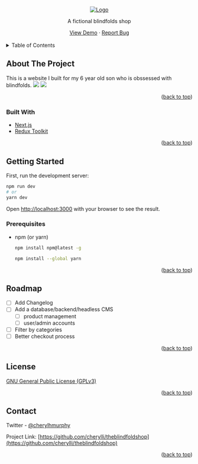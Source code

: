 <!-- Readme Template from https://github.com/othneildrew/Best-README-Template/blob/master/README.md-->

<div id="top"></div>

<!-- PROJECT LOGO -->
<br />
<div align="center">
  <a href="https://github.com/cherylli/theblindfoldshop">
    <img src="https://i.imgur.com/bj1i9Nt.png" alt="Logo" >
  </a>
  
 
  <p align="center">
    A fictional blindfolds shop
</p>
    <div>        
        <a href="TODO: vercel link">View Demo</a>
        ·
        <a href="https://github.com/cherylli/theblindfoldshop/issues">Report Bug</a>
    </div>
</div>
<br/>

<!-- TABLE OF CONTENTS -->
<details>
  <summary>Table of Contents</summary>
  <ol>
    <li>
      <a href="#about-the-project">About The Project</a>
      <ul>
        <li><a href="#built-with">Built With</a></li>
      </ul>
    </li>
    <li>
      <a href="#getting-started">Getting Started</a>
      <ul>
        <li><a href="#prerequisites">Prerequisites</a></li>
        <li><a href="#installation">Installation</a></li>
      </ul>
    </li>    
    <li><a href="#roadmap">Roadmap</a></li>    
    <li><a href="#license">License</a></li>
    <li><a href="#contact">Contact</a></li>    
  </ol>
</details>

<!-- ABOUT THE PROJECT -->

## About The Project

This is a website I built for my 6 year old son who is obssessed with blindfolds.
[![](https://i.imgur.com/a84cq3Pm.jpg)](https://i.imgur.com/a84cq3P.png)
[![](https://i.imgur.com/x44yGidm.jpg)](https://i.imgur.com/x44yGid.png)

<p align="right">(<a href="#top">back to top</a>)</p>

### Built With

- [Next.js](https://nextjs.org/)
- [Redux Toolkit](https://redux-toolkit.js.org/)

<p align="right">(<a href="#top">back to top</a>)</p>

<!-- GETTING STARTED -->

## Getting Started

First, run the development server:

```bash
npm run dev
# or
yarn dev
```

Open [http://localhost:3000](http://localhost:3000) with your browser to see the result.

### Prerequisites

- npm (or yarn)

  ```sh
  npm install npm@latest -g
  ```

  ```sh
  npm install --global yarn
  ```

<p align="right">(<a href="#top">back to top</a>)</p>

<!-- ROADMAP -->

## Roadmap

- [ ] Add Changelog
- [ ] Add a database/backend/headless CMS
  - [ ] product management
  - [ ] user/admin accounts
- [ ] Filter by categories
- [ ] Better checkout process

<p align="right">(<a href="#top">back to top</a>)</p>

<!-- LICENSE -->

## License

[GNU General Public License (GPLv3)](https://www.gnu.org/licenses/quick-guide-gplv3.html)

<p align="right">(<a href="#top">back to top</a>)</p>

<!-- CONTACT -->

## Contact

Twitter - [@cherylhmurphy](https://twitter.com/cherylhmurphy)

Project Link: [https://github.com/cherylli/theblindfoldshop](https://github.com/cherylli/theblindfoldshop)

<p align="right">(<a href="#top">back to top</a>)</p>
